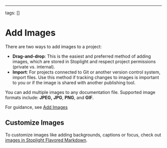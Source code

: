 ---
tags: []

# Add Images

<!-- Ready for platform migration -->

There are two ways to add images to a project:

- **Drag-and-drop**: This is the easiest and preferred method of adding images, which are stored in Stoplight and respect project permissions (private vs. internal).
- **Import**: For projects connected to Git or another version control system, import files. Use this method if tracking changes to images is important to you or if the image is shared with another publishing tool.

You can add multiple images to any documentation file. Supported  image formats include: **JPEG,** **JPG**, **PNG**, and **GIF**.

For guidance, see [Add Images](https://meta.stoplight.io/docs/platform/ZG9jOjc3MTg0NjE-add-images)

## Customize Images

To customize images like adding backgrounds, captions or focus, check out [images in Stoplight Flavored Markdown](03a-stoplight-flavored-markdown.md).